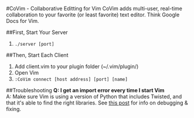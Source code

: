 #CoVim - Collaborative Editting for Vim
CoVim adds multi-user, real-time collaboration to your favorite (or least favorite) text editor. Think Google Docs for Vim.

##First, Start Your Server
1. `./server [port]`

##Then, Start Each Client
1. Add client.vim to your plugin folder (~/.vim/plugin/)
1. Open Vim 
2. `:CoVim connect [host address] [port] [name]`

##Troubleshooting
__Q: I get an import error every time I start Vim__  
A: Make sure Vim is using a version of Python that includes Twisted, and that it's able to find the right libraries. See [this post](https://github.com/Valloric/YouCompleteMe/issues/241) for info on debugging & fixing.

